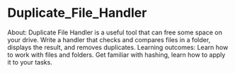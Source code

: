 # Duplicate_File_Handler
About: 
Duplicate File Handler is a useful tool that can free some space on your drive. Write a handler that checks and compares files in a folder, displays the result, and removes duplicates.
Learning outcomes: 
Learn how to work with files and folders. Get familiar with hashing, learn how to apply it to your tasks.
